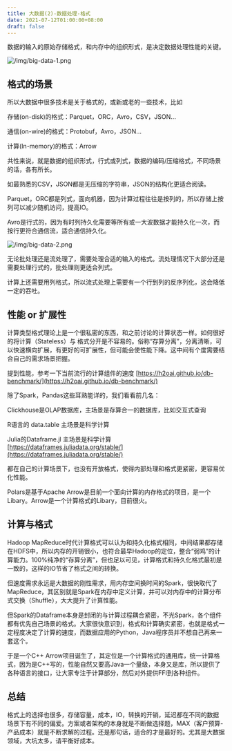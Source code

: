 ```yaml
---
title: 大数据(2)-数据处理-格式
date: 2021-07-12T01:00:00+08:00
draft: false
---
```


数据的输入的原始存储格式，和内存中的组织形式，是决定数据处理性能的关键。

![/img/big-data-1.png](/img/big-data-1.png)

## 格式的场景

所以大数据中很多技术是关于格式的，或新或老的一些技术，比如

存储(on-disk)的格式：Parquet，ORC，Avro，CSV，JSON...

通信(on-wire)的格式：Protobuf，Avro，JSON...

计算(In-memory)的格式：Arrow

共性来说，就是数据的组织形式，行式或列式，数据的编码/压缩格式，不同场景的话，各有所长。

如最熟悉的CSV，JSON都是无压缩的字符串，JSON的结构化更适合阅读。

Parquet，ORC都是列式，面向机器，因为计算过程往往是按列的，所以存储上按列可以减少随机访问，提高IO。

Avro是行式的，因为有时列持久化需要等所有或一大波数据才能持久化一次，而按行更符合通信流，适合通信持久化。

![/img/big-data-2.png](/img/big-data-2.png)

无论批处理还是流处理了，需要处理合适的输入的格式。流处理情况下大部分还是需要处理行式的，批处理则更适合列式。

计算上还需要用列格式，所以流式处理上需要有一个行到列的反序列化，这会降低一定的吞吐。

## 性能 or 扩展性

计算类型格式理论上是一个很私密的东西，和之前讨论的计算状态一样。如何很好的将计算（Stateless）与 格式分开是不容易的。俗称“存算分离”，分离清晰，可以快速横向扩展，有更好的可扩展性，但可能会使性能下降。这中间有个度需要结合自己的需求场景把握。

提到性能，参考一下当前流行的计算组件的速度 [https://h2oai.github.io/db-benchmark/](https://h2oai.github.io/db-benchmark/)

除了Spark，Pandas这些耳熟能详的，我们看看前几名：

Clickhouse是OLAP数据库，主场景是存算合一的数据库，比如交互式查询

R语言的 data.table 主场景是科学计算

Julia的Dataframe.jl 主场景是科学计算  [https://dataframes.juliadata.org/stable/](https://dataframes.juliadata.org/stable/)

都在自己的计算场景下，也没有开放格式，使得内部处理和格式更紧密，更容易优化性能。

Polars是基于Apache Arrow是目前一个面向计算的内存格式的项目，是一个Libary。Arrow是一个计算格式的Libary，目前很火。

## 计算与格式

Hadoop MapReduce时代计算格式可以认为和持久化格式相同，中间结果都存储在HDFS中，所以内存的开销很小，也符合最早Hadoop的定位，整合“弱鸡”的计算能力。100%纯净的“存算分离”，但也足以可见，计算格式和持久化格式最初是一致的，这样的IO节省了格式之间的转换。

但速度需求永远是大数据的刚性需求，用内存空间换时间的Spark，很快取代了MapReduce，其区别就是Spark在内存中定义计算，并可以对内存中的计算分布式交换（Shuffle），大大提升了计算性能。

但Spark的Dataframe本身是封闭的与计算过程耦合紧密，不光Spark，各个组件都有优先自己场景的格式。大家很快意识到，格式和计算确实紧密，也就是格式一定程度决定了计算的速度，而数据应用的Python，Java程序员并不想自己再来一套这个。

于是一个C++ Arrow项目诞生了，其定位是一个计算格式的通用库，统一计算格式，因为是C++写的，性能自然又要高Java一个量级，本身又是库，所以提供了各种语言的接口，让大家专注于计算部分，然后对外提供FFI到各种组件。

## 总结

格式上的选择也很多，存储容量，成本，IO，转换的开销，延迟都在不同的数据场景下有不同的偏爱。方案或者架构的本身就是不断做选择题，MAX（客户预算-产品成本）就是不断求解的过程。还是那句话，适合的才是最好的。尤其是大数据领域，大坑太多，请平衡好成本。